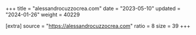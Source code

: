 +++
title = "alessandrocuzzocrea.com"
date = "2023-05-10"
updated = "2024-01-26"
weight = 40229

[extra]
source = "https://alessandrocuzzocrea.com"
ratio = 8
size = 39
+++
